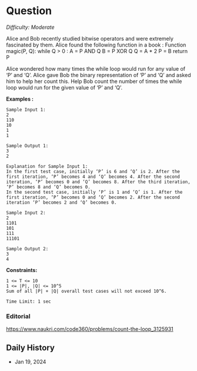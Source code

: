 # Question 

_Difficulty: Moderate_

Alice and Bob recently studied bitwise operators and were extremely fascinated by them. Alice found the following function in a book :
Function magic(P, Q):
while Q > 0 :
A = P AND Q
B = P XOR Q
Q = A * 2
P = B
return P

Alice wondered how many times the while loop would run for any value of ‘P’ and ‘Q’. Alice gave Bob the binary representation of ‘P’ and ‘Q’ and asked him to help her count this.
Help Bob count the number of times the while loop would run for the given value of ‘P’ and ‘Q’.


**Examples :**
```
Sample Input 1:
2 
110
10
1
1

Sample Output 1:
3
2

Explanation for Sample Input 1:
In the first test case, initially ‘P’ is 6 and ‘Q’ is 2. After the first iteration, ‘P’ becomes 4 and ‘Q’ becomes 4. After the second iteration, ‘P’ becomes 0 and ‘Q’ becomes 8. After the third iteration, ‘P’ becomes 8 and ‘Q’ becomes 0.
In the second test case, initially ‘P’ is 1 and ‘Q’ is 1. After the first iteration, ‘P’ becomes 0 and ‘Q’ becomes 2. After the second iteration ‘P’ becomes 2 and ‘Q’ becomes 0.

Sample Input 2:
2
1101
101
111
11101

Sample Output 2:
3
4
```

**Constraints:**
```
1 <= T <= 10
1 <= |P|, |Q| <= 10^5
Sum of all |P| + |Q| overall test cases will not exceed 10^6. 

Time Limit: 1 sec
```

### Editorial
https://www.naukri.com/code360/problems/count-the-loop_3125931

## Daily History
- Jan 19, 2024